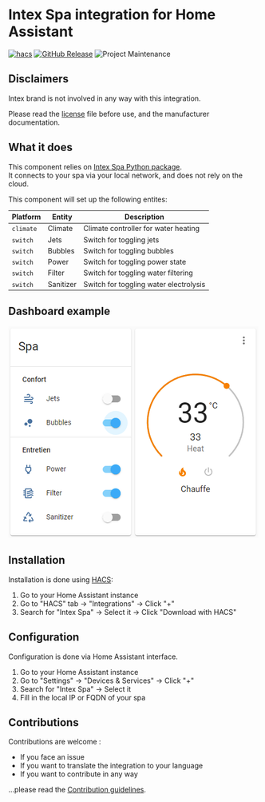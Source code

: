 # Intex Spa integration for Home Assistant

[![hacs][hacsbadge]][hacs]
[![GitHub Release][releases-shield]][releases]
![Project Maintenance][maintenance-shield]

## Disclaimers
Intex brand is not involved in any way with this integration.

Please read the [license] file before use, and the manufacturer documentation.

## What it does
This component relies on [Intex Spa Python package][intex_spa_package].\
It connects to your spa via your local network, and does not rely on the cloud.

This component will set up the following entites:

Platform | Entity | Description
-- | -- | --
`climate` | Climate | Climate controller for water heating
`switch` | Jets | Switch for toggling jets
`switch` | Bubbles | Switch for toggling bubbles
`switch` | Power | Switch for toggling power state
`switch` | Filter | Switch for toggling water filtering
`switch` | Sanitizer | Switch for toggling water electrolysis

## Dashboard example

![Screenshot][screenshot_img]

## Installation

Installation is done using [HACS][hacs]:

1. Go to your Home Assistant instance
1. Go to "HACS" tab -> "Integrations" -> Click "+"
1. Search for "Intex Spa" -> Select it -> Click "Download with HACS"

## Configuration

Configuration is done via Home Assistant interface.

1. Go to your Home Assistant instance
1. Go to "Settings" -> "Devices & Services" -> Click "+"
1. Search for "Intex Spa" -> Select it
1. Fill in the local IP or FQDN of your spa

## Contributions

Contributions are welcome :
* If you face an issue
* If you want to translate the integration to your language
* If you want to contribute in any way

...please read the [Contribution guidelines](CONTRIBUTING.md).

<!-- Links -->

[license]: LICENSE
[intex_spa_package]: https://github.com/mathieu-mp/intex-spa
[hacs]: https://hacs.xyz/
[hacsbadge]: https://img.shields.io/badge/HACS-Custom-41BDF5.svg
[screenshot_img]: screenshot_fr.png
[maintenance-shield]: https://img.shields.io/maintenance/yes/2022.svg
[releases-shield]: https://img.shields.io/github/release/mathieu-mp/homeassistant-intex-spa.svg
[releases]: https://github.com/mathieu-mp/homeassistant-intex-spa/releases
